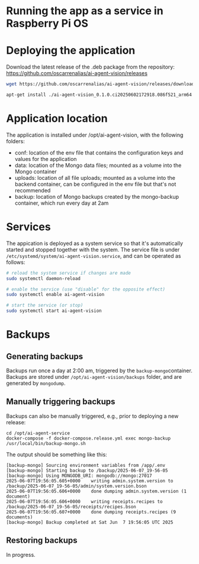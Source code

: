 # Running the app as a service in Raspberry Pi OS

# Deploying the application

Download the latest release of the .deb package from the repository: https://github.com/oscarrenalias/ai-agent-vision/releases

```bash
wget https://github.com/oscarrenalias/ai-agent-vision/releases/download/release-0.1.0-ci20250602172918.086f521/ai-agent-vision_0.1.0.ci20250602172918.086f521_arm64.deb

apt-get install ./ai-agent-vision_0.1.0.ci20250602172918.086f521_arm64.deb
```

# Application location

The application is installed under /opt/ai-agent-vision, with the following folders:

- conf: location of the env file that contains the configuration keys and values for the application
- data: location of the Mongo data files; mounted as a volume into the Mongo container
- uploads: location of all file uploads; mounted as a volume into the backend container, can be configured in the env file but that's not recommended
- backup: location of Mongo backups created by the mongo-backup container, which run every day at 2am

# Services

The appication is deployed as a system service so that it's automatically started and stopped together with the system. The service file is under `/etc/systemd/system/ai-agent-vision.service`, and can be operated as follows:

```bash
# reload the system service if changes are made
sudo systemctl daemon-reload

# enable the service (use "disable" for the opposite effect)
sudo systemctl enable ai-agent-vision

# start the service (or stop)
sudo systemctl start ai-agent-vision
```

# Backups

## Generating backups

Backups run once a day at 2:00 am, triggered by the `backup-mongo`container. Backups are stored under
`/opt/ai-agent-vision/backups` folder, and are generated by `mongodump`.

## Manually triggering backups

Backups can also be manually triggered, e.g., prior to deploying a new release:

```
cd /opt/ai-agent-service
docker-compose -f docker-compose.release.yml exec mongo-backup /usr/local/bin/backup-mongo.sh
```

The output should be something like this:

```
[backup-mongo] Sourcing environment variables from /app/.env
[backup-mongo] Starting backup to /backup/2025-06-07_19-56-05
[backup-mongo] Using MONGODB_URI: mongodb://mongo:27017
2025-06-07T19:56:05.605+0000	writing admin.system.version to /backup/2025-06-07_19-56-05/admin/system.version.bson
2025-06-07T19:56:05.606+0000	done dumping admin.system.version (1 document)
2025-06-07T19:56:05.606+0000	writing receipts.recipes to /backup/2025-06-07_19-56-05/receipts/recipes.bson
2025-06-07T19:56:05.607+0000	done dumping receipts.recipes (9 documents)
[backup-mongo] Backup completed at Sat Jun  7 19:56:05 UTC 2025

```

## Restoring backups

In progress.
